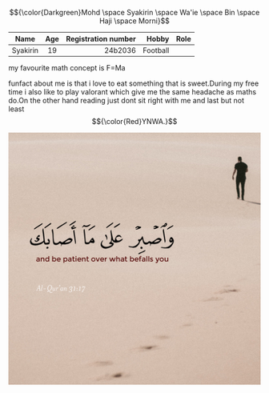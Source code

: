 $${\color{Darkgreen}Mohd \space Syakirin \space Wa'ie \space Bin \space Haji \space Morni}$$


|  **Name**    | **Age**          | **Registration number** |  **Hobby**  | **Role** |
| ------------- |:-------------:| ----------:| ------------:|---------:|
| Syakirin      | 19        | 24b2036       |  Football  |  

my favourite math concept is F=Ma  

funfact about me is that i love to eat something that is sweet.During my free time i also like to play valorant which give me the same headache as maths do.On the other hand reading just dont sit right with me and last but not least $${\color{Red}YNWA.}$$ 

![My Image](Waede_inspirational_photo.jpg)




